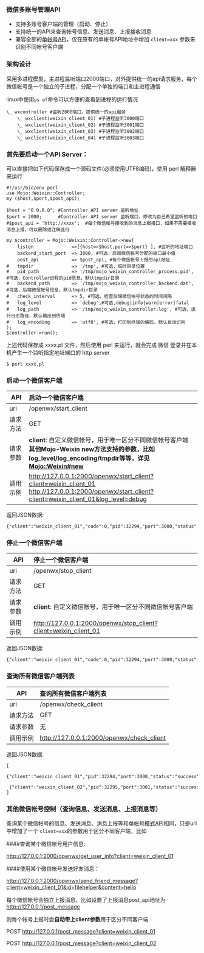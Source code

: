 ### 微信多账号管理API

* 支持多账号客户端的管理（启动、停止）
* 支持统一的API来查询帐号信息、发送消息、上报接收消息
* 兼容全部的[单帐号API](API.md)，仅在原有的单帐号API地址中增加 `client=xxx` 参数来识别不同帐号客户端


### 架构设计

采用多进程模型，主进程监听端口2000端口，对外提供统一的api请求服务，每个微信帐号是一个独立的子进程，分配一个单独的端口和主进程通信

linux中使用`ps ef`命令可以方便的查看到进程的运行情况

```
\_ wxcontroller #监听2000端口，提供统一的api服务               
	\_ wxclient(weixin_client_01) #子进程监听3000端口
	\_ wxclient(weixin_client_02) #子进程监听3001端口
	\_ wxclient(weixin_client_03) #子进程监听3002端口
	\_ wxclient(weixin_client_04) #子进程监听3003端口
```

### 首先要启动一个API Server：

可以直接把如下代码保存成一个源码文件(必须使用UTF8编码)，使用 perl 解释器来运行

    #!/usr/bin/env perl
    use Mojo::Weixin::Controller;
    my ($host,$port,$post_api);

    $host = "0.0.0.0"; #Controller API server 监听地址
    $port = 2000;      #Controller API server 监听端口，修改为自己希望监听的端口
    #$post_api = 'http://xxxx';  #每个微信帐号接收到的消息上报接口，如果不需要接收消息上报，可以删除或注释此行

    my $controller = Mojo::Weixin::Controller->new(
        listen              =>[{host=>$host,port=>$port} ], #监听的地址端口
        backend_start_port  => 3000, #可选，后端微信帐号分配的端口最小值
        post_api            => $post_api, #每个微信帐号上报的api地址
    #   tmpdir              => '/tmp', #可选，临时目录位置
    #   pid_path            => '/tmp/mojo_weixin_controller_process.pid', #可选，Controller进程的pid信息，默认tmpdir目录
    #   backend_path        => '/tmp/mojo_weixin_controller_backend.dat', #可选，后端微信帐号信息，默认tmpdir目录
    #   check_interval      => 5, #可选，检查后端微信帐号状态的时间间隔
    #   log_level           => 'debug',#可选,debug|info|warn|error|fatal
    #   log_path            => '/tmp/mojo_weixin_controller.log', #可选，运行日志路径，默认输出到终端
    #   log_encoding        => 'utf8', #可选，打印到终端的编码，默认自动识别
    );
    $controller->run();

上述代码保存成 xxxx.pl 文件，然后使用 perl 来运行，就会完成 微信 登录并在本机产生一个监听指定地址端口的 http server

    $ perl xxxx.pl

### 启动一个微信客户端 

|   API  |启动一个微信客户端
|--------|:------------------------------------------|
|uri     |/openwx/start_client|
|请求方法|GET|
|请求参数|**client**: 自定义微信帐号，用于唯一区分不同微信帐号客户端<br>**其他Mojo-Weixin new方法支持的参数，比如log_level/log_encoding/tmpdir等等，详见 [Mojo::Weixin#new](https://metacpan.org/pod/distribution/Mojo-Weixin/doc/Weixin.pod#new)**|
|调用示例|http://127.0.0.1:2000/openwx/start_client?client=weixin_client_01<br>http://127.0.0.1:2000/openwx/start_client?client=weixin_client_01&log_level=debug|

返回JSON数据:
```
{"client":"weixin_client_01","code":0,"pid":32294,"port":3000,"status":"success"}
```

### 停止一个微信客户端 

|   API  |停止一个微信客户端
|--------|:------------------------------------------|
|uri     |/openwx/stop_client|
|请求方法|GET|
|请求参数|**client**: 自定义微信帐号，用于唯一区分不同微信帐号客户端|
|调用示例|http://127.0.0.1:2000/openwx/stop_client?client=weixin_client_01|

返回JSON数据:
```
{"client":"weixin_client_01","code":0,"pid":32294,"port":3000,"status":"success"}
```

### 查询所有微信客户端列表

|   API  |查询所有微信客户端列表
|--------|:------------------------------------------|
|uri     |/openwx/check_client|
|请求方法|GET|
|请求参数|无|
|调用示例|http://127.0.0.1:2000/openwx/check_client|

返回JSON数据:
```
[
    {"client":"weixin_client_01","pid":32294,"port":3000,"status":"success"},
    {"client":"weixin_client_02","pid":32295,"port":3001,"status":"success"},
]
```
### 其他微信帐号控制（查询信息、发送消息、上报消息等）

查询某个微信帐号的信息、发送消息、消息上报等和[单帐号模式API](API.md)相同，只是url中增加了一个 `client=xxx`的参数用于区分不同客户端，比如

####查询某个微信帐号用户信息:

http://127.0.0.1:2000/openwx/get_user_info?client=weixin_client_01

####使用某个微信帐号发送好友消息： 

http://127.0.0.1:2000/openwx/send_friend_message?client=weixin_client_01&id=filehelper&content=hello

每个微信帐号会独立上报消息，比如设置了上报消息post_api地址为 http://127.0.0.1/post_message

则每个帐号上报时会**自动带上client参数**用于区分不同客户端

POST http://127.0.0.1/post_message?client=weixin_client_01

POST http://127.0.0.1/post_message?client=weixin_client_02

